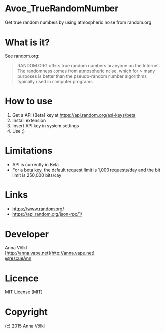 # Avoe_TrueRandomNumber
Get true random numbers by using atmospheric noise from random.org

# What is it?

See random.org:
> RANDOM.ORG offers true random numbers to anyone on the Internet. The randomness comes from atmospheric noise, which for > many purposes is better than the pseudo-random number algorithms typically used in computer programs.


# How to use
1. Get a API (Beta) key at https://api.random.org/api-keys/beta
2. Install extension
3. Insert API key in system settings
4. Use ;)

# Limitations
* API is currently in Beta
* For a beta key, the default request limit is 1,000 requests/day and the bit limit is 250,000 bits/day

# Links
* https://www.random.org/
* https://api.random.org/json-rpc/1/

# Developer
Anna Völkl  
[http://anna.vape.net](http://anna.vape.net)  
[@rescueAnn](https://twitter.com/rescueAnn)

# Licence
MIT License (MIT)

# Copyright
(c) 2015 Anna Völkl
